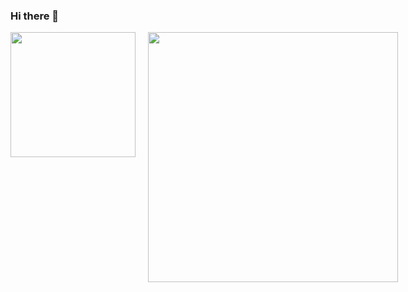### Hi there 👋





<div style="display: flex; justify-content: space-between;">
  <a href="https://github.com/anuraghazra/convoychat" style="flex: 1; margin-right: 10px;">
    <img height="200" align="center" src="https://github-readme-stats.vercel.app/api?username=NilufarMohammadi1&theme=radical" />
  </a>
  <a href="https://github.com/anuraghazra/github-readme-stats" style="flex: 1; margin-left: 10px;">
    <img height="400" align="center" src="https://github-readme-stats.vercel.app/api/top-langs/?username=NilufarMohammadi1&size_weight=0.2&count_weight=0.2&langs_count=8&layout=donut-vertical&theme=radical" />
  </a>
</div>
